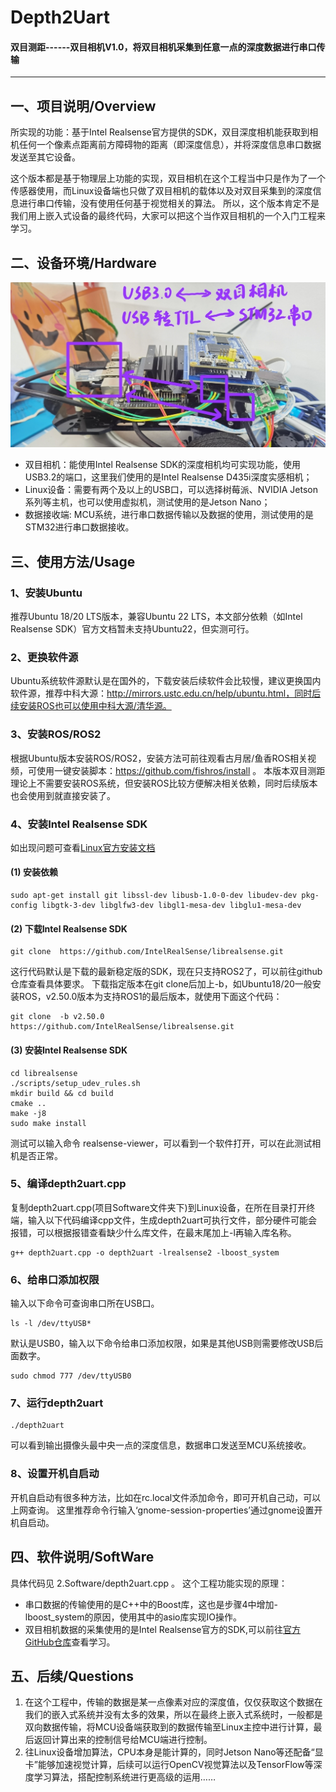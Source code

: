 # Depth2Uart
#### 双目测距------双目相机V1.0，将双目相机采集到任意一点的深度数据进行串口传输

---

## 一、项目说明/Overview
所实现的功能：基于Intel Realsense官方提供的SDK，双目深度相机能获取到相机任何一个像素点距离前方障碍物的距离（即深度信息），并将深度信息串口数据发送至其它设备。

这个版本都是基于物理层上功能的实现，双目相机在这个工程当中只是作为了一个传感器使用，而Linux设备端也只做了双目相机的载体以及对双目采集到的深度信息进行串口传输，没有使用任何基于视觉相关的算法。
所以，这个版本肯定不是我们用上嵌入式设备的最终代码，大家可以把这个当作双目相机的一个入门工程来学习。

## 二、设备环境/Hardware
![硬件连接](1.Hardware/硬件连接.jpg)
- 双目相机：能使用Intel Realsense SDK的深度相机均可实现功能，使用USB3.2的端口，这里我们使用的是Intel Realsense D435i深度实感相机；
- Linux设备：需要有两个及以上的USB口，可以选择树莓派、NVIDIA Jetson系列等主机，也可以使用虚拟机，测试使用的是Jetson Nano；
- 数据接收端: MCU系统，进行串口数据传输以及数据的使用，测试使用的是STM32进行串口数据接收。

## 三、使用方法/Usage
### 1、安装Ubuntu
推荐Ubuntu 18/20 LTS版本，兼容Ubuntu 22 LTS，本文部分依赖（如Intel Realsense SDK）官方文档暂未支持Ubuntu22，但实测可行。

### 2、更换软件源
Ubuntu系统软件源默认是在国外的，下载安装后续软件会比较慢，建议更换国内软件源，推荐中科大源：http://mirrors.ustc.edu.cn/help/ubuntu.html，同时后续安装ROS也可以使用中科大源/清华源。

### 3、安装ROS/ROS2
根据Ubuntu版本安装ROS/ROS2，安装方法可前往观看古月居/鱼香ROS相关视频，可使用一键安装脚本：https://github.com/fishros/install 。
本版本双目测距理论上不需要安装ROS系统，但安装ROS比较方便解决相关依赖，同时后续版本也会使用到就直接安装了。

### 4、安装Intel Realsense SDK
如出现问题可查看[Linux官方安装文档](https://github.com/IntelRealSense/librealsense/blob/master/doc/installation.md)

#### (1) 安装依赖
```
sudo apt-get install git libssl-dev libusb-1.0-0-dev libudev-dev pkg-config libgtk-3-dev libglfw3-dev libgl1-mesa-dev libglu1-mesa-dev
```
#### (2) 下载Intel Realsense SDK
``` 
git clone  https://github.com/IntelRealSense/librealsense.git
```
这行代码默认是下载的最新稳定版的SDK，现在只支持ROS2了，可以前往github仓库查看具体要求。
下载指定版本在git clone后加上-b，如Ubuntu18/20一般安装ROS，v2.50.0版本为支持ROS1的最后版本，就使用下面这个代码：
``` 
git clone  -b v2.50.0 https://github.com/IntelRealSense/librealsense.git
```
#### (3) 安装Intel Realsense SDK
```
cd librealsense
./scripts/setup_udev_rules.sh
mkdir build && cd build
cmake ..
make -j8
sudo make install
```
测试可以输入命令 realsense-viewer，可以看到一个软件打开，可以在此测试相机是否正常。

### 5、编译depth2uart.cpp
复制depth2uart.cpp(项目Software文件夹下)到Linux设备，在所在目录打开终端，输入以下代码编译cpp文件，生成depth2uart可执行文件，部分硬件可能会报错，可以根据报错查看缺少什么库文件，在最末尾加上-l再输入库名称。
```
g++ depth2uart.cpp -o depth2uart -lrealsense2 -lboost_system
```

### 6、给串口添加权限
输入以下命令可查询串口所在USB口。
```
ls -l /dev/ttyUSB* 
```
默认是USB0，输入以下命令给串口添加权限，如果是其他USB则需要修改USB后面数字。
```
sudo chmod 777 /dev/ttyUSB0
```

### 7、运行depth2uart
```
./depth2uart 
```
可以看到输出摄像头最中央一点的深度信息，数据串口发送至MCU系统接收。

### 8、设置开机自启动
开机自启动有很多种方法，比如在rc.local文件添加命令，即可开机自己动，可以上网查询。
这里推荐命令行输入‘gnome-session-properties’通过gnome设置开机自启动。

## 四、软件说明/SoftWare
具体代码见 2.Software/depth2uart.cpp 。
这个工程功能实现的原理：
- 串口数据的传输使用的是C++中的Boost库，这也是步骤4中增加-lboost_system的原因，使用其中的asio库实现IO操作。
- 双目相机数据的采集使用的是Intel Realsense官方的SDK,可以前往[官方GitHub仓库](https://github.com/IntelRealSense/librealsense)查看学习。

## 五、后续/Questions
1. 在这个工程中，传输的数据是某一点像素对应的深度值，仅仅获取这个数据在我们的嵌入式系统并没有太多的效果，所以在最终上嵌入式系统时，一般都是双向数据传输，将MCU设备端获取到的数据传输至Linux主控中进行计算，最后返回计算出来的控制信号给MCU端进行控制。
2. 往Linux设备增加算法，CPU本身是能计算的，同时Jetson Nano等还配备“显卡”能够加速视觉计算，后续可以运行OpenCV视觉算法以及TensorFlow等深度学习算法，搭配控制系统进行更高级的运用……

